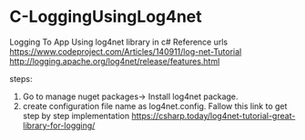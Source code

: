 # C-LoggingUsingLog4net
Logging To App Using log4net library in c#
Reference urls
https://www.codeproject.com/Articles/140911/log-net-Tutorial
http://logging.apache.org/log4net/release/features.html

steps:
1) Go to manage nuget packages-> Install log4net package.
2) create configuration file name as log4net.config.
Fallow this link to get step by step implementation
https://csharp.today/log4net-tutorial-great-library-for-logging/

